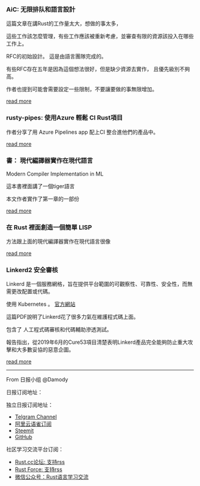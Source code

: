 ### AiC: 无限排队和語言設計

這篇文章在講Rust的工作量太大，想做的事太多，

這些工作該怎麼管理，有些工作應該被重新考慮，並審查有限的資源該投入在哪些工作上。

RFC的初始設計。 這是由語言團隊完成的。

有些RFC存在五年是因為這個想法很好，但是缺少資源去實作，
且優先級別不夠高。

作者也提到可能會需要設定一些限制，不要讓要做的事無限增加。

[read more](https://www.reddit.com/r/rust/comments/cbzyf3/aic_unbounded_queues_and_lang_design/)

### rusty-pipes: 使用Azure 輕鬆 CI Rust項目

作者分享了用 Azure Pipelines app 配上CI 整合進他們的產品中。

[read more](https://www.reddit.com/r/rust/comments/cc4k9x/rustypipes_easy_continuous_integration_for_rust/)

### 書： 現代編譯器實作在現代語言

Modern Compiler Implementation in ML

這本書裡面講了一個tiger語言

本文作者實作了第一章的一部份

[read more](https://www.reddit.com/r/rust/comments/cc4s3p/modern_compiler_implementation_in_a_modern/)

### 在 Rust 裡面創造一個簡單 LISP 

方法跟上面的現代編譯器實作在現代語言很像

[read more](https://www.reddit.com/r/rust/comments/cc76k2/creating_a_simple_lisp_in_rust/)

### Linkerd2 安全審核

Linkerd 是一個服務網格，旨在提供平台範圍的可觀察性、可靠性、安全性，而無需更改配置或代碼。

使用 Kubernetes 。 [官方網站](https://linkerd.io/)

這篇PDF說明了Linkerd花了很多力氣在維護程式碼上面。

包含了 人工程式碼審核和代碼輔助滲透測試。

報告指出，從2019年6月的Cure53項目清楚表明Linkerd產品完全能夠防止重大攻擊和大多數妥協的惡意企圖。

[read more](https://www.reddit.com/r/rust/comments/cc7mww/linkerd2_security_audit/)


---

From 日报小组 @Damody

日报订阅地址：

独立日报订阅地址：
- [Telgram Channel](https://t.me/rust_daily_news )
- [阿里云语雀订阅](https://www.yuque.com/chaosbot/rustnews)
- [Steemit](https://steemit.com/@blackanger)
- [GitHub](https://github.com/RustStudy/rust_daily_news)

社区学习交流平台订阅：
- [Rust.cc论坛: 支持rss](https://rust.cc)
- [Rust Force: 支持rss](https://rustforce.net/)
- [微信公众号：Rust语言学习交流](https://rust.cc/article?id=ed7c9379-d681-47cb-9532-0db97d883f62)